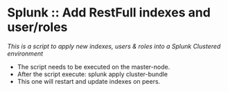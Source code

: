 Splunk :: Add RestFull indexes and user/roles
================================================

*This is a script to apply new indexes, users & roles into a Splunk Clustered environment*

* The script needs to be executed on the master-node.
* After the script execute: splunk apply cluster-bundle
* This one will restart and update indexes on peers. 

